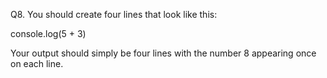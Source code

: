Q8. You should create four lines that look like this:

console.log(5 + 3)

Your output should simply be four lines with the number 8 appearing once on each line.